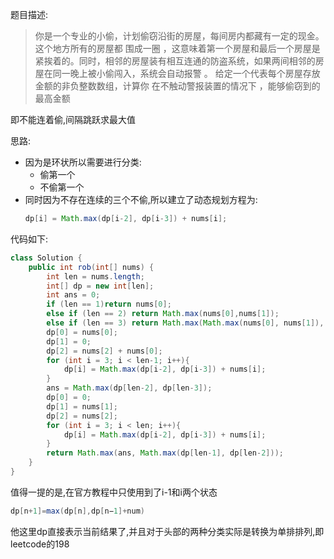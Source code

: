 题目描述:
> 你是一个专业的小偷，计划偷窃沿街的房屋，每间房内都藏有一定的现金。这个地方所有的房屋都 围成一圈 ，这意味着第一个房屋和最后一个房屋是紧挨着的。同时，相邻的房屋装有相互连通的防盗系统，如果两间相邻的房屋在同一晚上被小偷闯入，系统会自动报警 。
给定一个代表每个房屋存放金额的非负整数数组，计算你 在不触动警报装置的情况下 ，能够偷窃到的最高金额
  
即不能连着偷,间隔跳跃求最大值
  
思路:
- 因为是环状所以需要进行分类:
    - 偷第一个
    - 不偷第一个
- 同时因为不存在连续的三个不偷,所以建立了动态规划方程为:
    ```java
    dp[i] = Math.max(dp[i-2], dp[i-3]) + nums[i];
    ```
  
代码如下:
```java
class Solution {
    public int rob(int[] nums) {
        int len = nums.length;
        int[] dp = new int[len];
        int ans = 0;
        if (len == 1)return nums[0];
        else if (len == 2) return Math.max(nums[0],nums[1]);
        else if (len == 3) return Math.max(Math.max(nums[0], nums[1]), nums[2]);
        dp[0] = nums[0];
        dp[1] = 0;
        dp[2] = nums[2] + nums[0];
        for (int i = 3; i < len-1; i++){
            dp[i] = Math.max(dp[i-2], dp[i-3]) + nums[i];
        }
        ans = Math.max(dp[len-2], dp[len-3]);
        dp[0] = 0;
        dp[1] = nums[1];
        dp[2] = nums[2];
        for (int i = 3; i < len; i++){
            dp[i] = Math.max(dp[i-2], dp[i-3]) + nums[i];
        }
        return Math.max(ans, Math.max(dp[len-1], dp[len-2]));
    }
}
```
  
值得一提的是,在官方教程中只使用到了i-1和i两个状态
```java
dp[n+1]=max(dp[n],dp[n−1]+num)
```
他这里dp直接表示当前结果了,并且对于头部的两种分类实际是转换为单排排列,即leetcode的198

